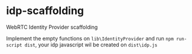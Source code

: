 # idp-scaffolding
WebRTC Identity Provider scaffolding

Implement the empty functions on `lib\IdentityProvider` and run `npm run-script dist`, your idp javascript wil be created on `dist\idp.js`
